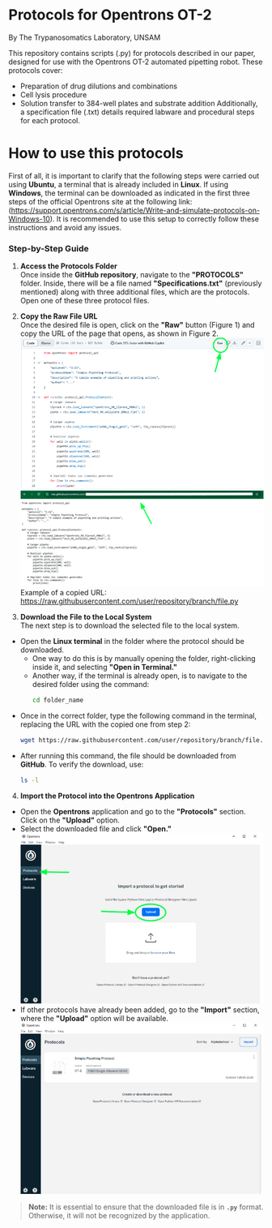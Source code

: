 # Protocols for Opentrons OT-2
By The Trypanosomatics Laboratory, UNSAM

This repository contains scripts (.py) for protocols described in our paper, designed for use with the Opentrons OT-2 automated pipetting robot. These protocols cover:
- Preparation of drug dilutions and combinations
- Cell lysis procedure
- Solution transfer to 384-well plates and substrate addition
Additionally, a specification file (.txt) details required labware and procedural steps for each protocol.

# How to use this protocols  
First of all, it is important to clarify that the following steps were carried out using **Ubuntu**, a terminal that is already included in **Linux**. If using **Windows**, the terminal can be downloaded as indicated in the first three steps of the official Opentrons site at the following link: (https://support.opentrons.com/s/article/Write-and-simulate-protocols-on-Windows-10). It is recommended to use this setup to correctly follow these instructions and avoid any issues.  

### Step-by-Step Guide  
1. **Access the Protocols Folder**  
   Once inside the **GitHub repository**, navigate to the **"PROTOCOLS"** folder. Inside, there will be a file named **"Specifications.txt"** (previously mentioned) along with three additional files, which are the protocols. Open one of these three protocol files.  


2. **Copy the Raw File URL**  
   Once the desired file is open, click on the **"Raw"** button (Figure 1) and copy the URL of the page that opens, as shown in Figure 2.  
   ![Imagen 1](Images_for_README/Opentrons_image1.png)
   ![Imagen 2](Images_for_README/Opentrons_image2.png)
   Example of a copied URL:  
https://raw.githubusercontent.com/user/repository/branch/file.py


3. **Download the File to the Local System**  
The next step is to download the selected file to the local system.  
- Open the **Linux terminal** in the folder where the protocol should be downloaded.  
  - One way to do this is by manually opening the folder, right-clicking inside it, and selecting **"Open in Terminal."**  
  - Another way, if the terminal is already open, is to navigate to the desired folder using the command:  
    ```sh
    cd folder_name
    ```
- Once in the correct folder, type the following command in the terminal, replacing the URL with the copied one from step 2:  
  ```sh
  wget https://raw.githubusercontent.com/user/repository/branch/file.py
  ```
- After running this command, the file should be downloaded from **GitHub**. To verify the download, use:  
  ```sh
  ls -l
  ```

4. **Import the Protocol into the Opentrons Application**  
- Open the **Opentrons** application and go to the **"Protocols"** section. Click on the **"Upload"** option.  
- Select the downloaded file and click **"Open."**  
![Imagen 3](Images_for_README/Opentrons_image3.png)
- If other protocols have already been added, go to the **"Import"** section, where the **"Upload"** option will be available.  
![Imagen 4](Images_for_README/Opentrons_image4.png)


> **Note:** It is essential to ensure that the downloaded file is in **`.py`** format. Otherwise, it will not be recognized by the application.